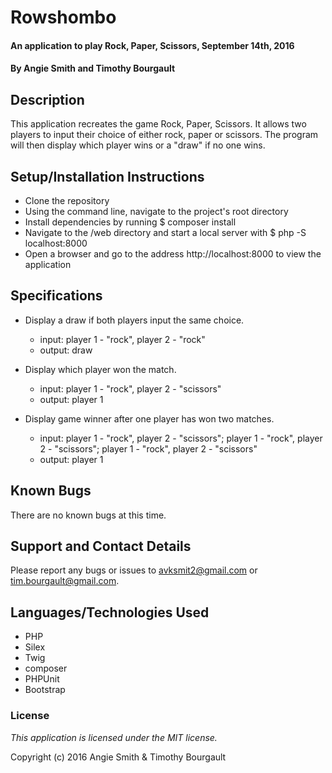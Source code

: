 # Rowshombo #

#### An application to play Rock, Paper, Scissors, September 14th, 2016

#### By Angie Smith and Timothy Bourgault

## Description ##

This application recreates the game Rock, Paper, Scissors. It allows two players to input their choice of either rock, paper or scissors. The program will then display which player wins or a "draw" if no one wins.

## Setup/Installation Instructions ##

* Clone the repository
* Using the command line, navigate to the project's root directory
* Install dependencies by running $ composer install
* Navigate to the /web directory and start a local server with $ php -S localhost:8000
* Open a browser and go to the address http://localhost:8000 to view the application

## Specifications ##

* Display a draw if both players input the same choice.
    * input: player 1 - "rock", player 2 - "rock"
    * output: draw

* Display which player won the match.
    * input: player 1 - "rock", player 2 - "scissors"
    * output: player 1

* Display game winner after one player has won two matches.
    * input: player 1 - "rock", player 2 - "scissors"; player 1 - "rock", player 2 - "scissors"; player 1 - "rock", player 2 - "scissors"
    * output: player 1

## Known Bugs ##

There are no known bugs at this time.

## Support and Contact Details ##

Please report any bugs or issues to avksmit2@gmail.com or tim.bourgault@gmail.com.

## Languages/Technologies Used ##

* PHP
* Silex
* Twig
* composer
* PHPUnit
* Bootstrap

### License ###

*This application is licensed under the MIT license.*

Copyright (c) 2016 Angie Smith & Timothy Bourgault
